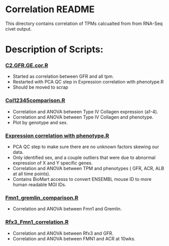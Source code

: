 # Correlation README  
This directory contains correlation of TPMs calcualted from from RNA-Seq civet output.

# Description of Scripts:
### [C2.GFR.GE.cor.R](https://github.com/TheJacksonLaboratory/1415-Col4a5xDO-Project/blob/master/RNA_seq/Correlation/C2.GFR.GE.cor.R)
* Started as correlation between GFR and all tpm.
* Restarted with PCA QC step in Expression correlation with phenotype.R
* Should be moved to scrap

### [Col12345comparison.R](https://github.com/TheJacksonLaboratory/1415-Col4a5xDO-Project/blob/master/RNA_seq/Correlation/Col12345comparison.R)
* Correlation and ANOVA between Type IV Collagen expression (a1-4).
* Correlation and ANOVA between Type IV Collagen and phenotype.
* Plot by genotype and sex.

### [Expression correlation with phenotype.R](https://github.com/TheJacksonLaboratory/1415-Col4a5xDO-Project/blob/master/RNA_seq/Correlation/Expression%20correlation%20with%20phenotype.R)
* PCA QC step to make sure there are no unknown factors skewing our data.
* Only identified sex, and a couple outliers that were due to abnormal expression of X and Y specific genes. 
* Correlation and ANOVA between TPM and phenotypes ( GFR, ACR, ALB at all time points).
* Contains BioMart accesss to convert ENSEMBL mouse ID to more human readable MGI IDs. 

### [Fmn1_gremlin_comparison.R](https://github.com/TheJacksonLaboratory/1415-Col4a5xDO-Project/blob/master/RNA_seq/Correlation/Fmn1_gremlin_comparison.R)
* Correlation and ANOVA between Fmn1 and Gremlin.

### [Rfx3_Fmn1_correlation.R](https://github.com/TheJacksonLaboratory/1415-Col4a5xDO-Project/blob/master/RNA_seq/Correlation/Rfx3_Fmn1_correlation.R)
* Correlation and ANOVA between Rfx3 and GFR.
* Correlation and ANOVA between FMN1 and ACR at 10wks.
